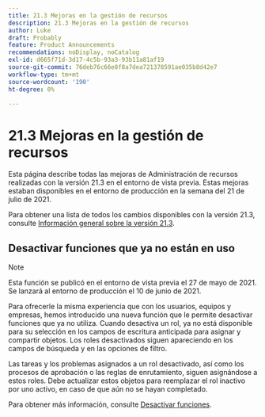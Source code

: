 ```yaml
---
title: 21.3 Mejoras en la gestión de recursos
description: 21.3 Mejoras en la gestión de recursos
author: Luke
draft: Probably
feature: Product Announcements
recommendations: noDisplay, noCatalog
exl-id: d665f71d-3d17-4c5b-93a3-93b11a81af19
source-git-commit: 76deb76c66e8f8a7dea721378591ae035b8d42e7
workflow-type: tm+mt
source-wordcount: '190'
ht-degree: 0%

---
```


# 21.3 Mejoras en la gestión de recursos

Esta página describe todas las mejoras de Administración de recursos realizadas con la versión 21.3 en el entorno de vista previa. Estas mejoras estaban disponibles en el entorno de producción en la semana del 21 de julio de 2021.

Para obtener una lista de todos los cambios disponibles con la versión 21.3, consulte [Información general sobre la versión 21.3](../../../product-announcements/product-releases/21.3-release-activity/21-3-release-overview.md).

## Desactivar funciones que ya no están en uso

>[!NOTE]
>
>Esta función se publicó en el entorno de vista previa el 27 de mayo de 2021. Se lanzará al entorno de producción el 10 de junio de 2021.

Para ofrecerle la misma experiencia que con los usuarios, equipos y empresas, hemos introducido una nueva función que le permite desactivar funciones que ya no utiliza. Cuando desactiva un rol, ya no está disponible para su selección en los campos de escritura anticipada para asignar y compartir objetos. Los roles desactivados siguen apareciendo en los campos de búsqueda y en las opciones de filtro.

Las tareas y los problemas asignados a un rol desactivado, así como los procesos de aprobación o las reglas de enrutamiento, siguen asignándose a estos roles. Debe actualizar estos objetos para reemplazar el rol inactivo por uno activo, en caso de que aún no se hayan completado.

Para obtener más información, consulte [Desactivar funciones](../../../administration-and-setup/set-up-workfront/organizational-setup/deactivate-job-roles.md).

